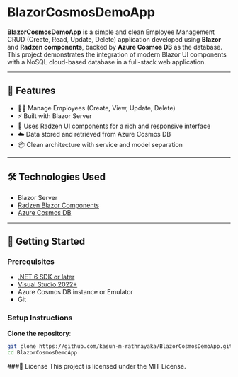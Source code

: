 # BlazorCosmosDemoApp

**BlazorCosmosDemoApp** is a simple and clean Employee Management CRUD (Create, Read, Update, Delete) application developed using **Blazor** and **Radzen components**, backed by **Azure Cosmos DB** as the database. This project demonstrates the integration of modern Blazor UI components with a NoSQL cloud-based database in a full-stack web application.

---

## 🚀 Features

- 🧑‍💼 Manage Employees (Create, View, Update, Delete)
- ⚡ Built with Blazor Server
- 🎨 Uses Radzen UI components for a rich and responsive interface
- ☁️ Data stored and retrieved from Azure Cosmos DB
- 📦 Clean architecture with service and model separation

---

## 🛠 Technologies Used

- Blazor Server
- [Radzen Blazor Components](https://blazor.radzen.com/)
- [Azure Cosmos DB](https://azure.microsoft.com/en-us/products/cosmos-db/)

---

## 🧰 Getting Started

### Prerequisites

- [.NET 6 SDK or later](https://dotnet.microsoft.com/download)
- [Visual Studio 2022+](https://visualstudio.microsoft.com/)
- Azure Cosmos DB instance or Emulator
- Git

### Setup Instructions

**Clone the repository**:

   ```bash
   git clone https://github.com/kasun-m-rathnayaka/BlazorCosmosDemoApp.git
   cd BlazorCosmosDemoApp
```

###📄 License
This project is licensed under the MIT License.
